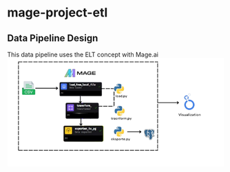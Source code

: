 # mage-project-etl

## Data Pipeline Design
This data pipeline uses the ELT concept with Mage.ai
![data_pipeline](assets/data_pipeline.png)

